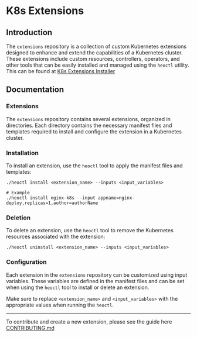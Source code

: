 # K8s Extensions

## Introduction

The `extensions` repository is a collection of custom Kubernetes extensions designed to enhance and extend the capabilities of a Kubernetes cluster. These extensions include custom resources, controllers, operators, and other tools that can be easily installed and managed using the `heoctl` utility. This can be found at [K8s Extensions Installer](https://github.com/Humalect/k8s-extension-installer)

## Documentation

### Extensions

The `extensions` repository contains several extensions, organized in directories. Each directory contains the necessary manifest files and templates required to install and configure the extension in a Kubernetes cluster.

### Installation

To install an extension, use the `heoctl` tool to apply the manifest files and templates:

```
./heoctl install <extension_name> --inputs <input_variables>

# Example
./heoctl install nginx-k8s --input appname=nginx-deploy,replicas=1,author=authorName
```

### Deletion

To delete an extension, use the `heoctl` tool to remove the Kubernetes resources associated with the extension:

```
./heoctl uninstall <extension_name> --inputs <input_variables>
```

### Configuration

Each extension in the `extensions` repository can be customized using input variables. These variables are defined in the manifest files and can be set when using the `heoctl` tool to install or delete an extension.

Make sure to replace `<extension_name>` and `<input_variables>` with the appropriate values when running the `heoctl`.

---

To contribute and create a new extension, please see the guide here [CONTRIBUTING.md](CONTRIBUTING.md)